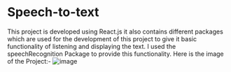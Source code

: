 # Speech-to-text

This project is developed using React.js it also contains different packages which are used for the development of this project to give it basic functionality 
of listening and  displaying the text.
I used the speechRecognition Package to provide this functionality.
Here is the image of the Project:-
![image](https://github.com/adityaspande1/text-to-speech1/assets/121101849/41253c38-4033-4dce-a921-84286829b3ee)


